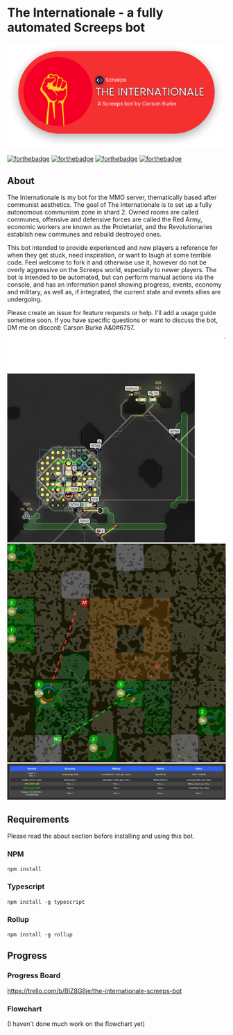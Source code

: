 # The Internationale - a fully automated Screeps bot

![The Internationale](images/header.png)

[![forthebadge](https://forthebadge.com/images/badges/built-with-love.svg)](https://forthebadge.com)
[![forthebadge](https://forthebadge.com/images/badges/open-source.svg)](https://forthebadge.com)
[![forthebadge](https://forthebadge.com/images/badges/contains-tasty-spaghetti-code.svg)](https://forthebadge.com)
[![forthebadge](https://forthebadge.com/images/badges/0-percent-optimized.svg)](https://forthebadge.com)

## About

The Internationale is my bot for the MMO server, thematically based after communist aesthetics. The goal of The Internationale is to set up a fully autonomous communism zone in shard 2. Owned rooms are called communes, offensive and defensive forces are called the Red Army, economic workers are known as the Proletariat, and the Revolutionaries establish new communes and rebuild destroyed ones.

This bot intended to provide experienced and new players a reference for when they get stuck, need inspiration, or want to laugh at some terrible code. Feel welcome to fork it and otherwise use it, however do not be overly aggressive on the Screeps world, especially to newer players. The bot is intended to be automated, but can perform manual actions via the console, and has an information panel showing progress, events, economy and military, as well as, if integrated, the current state and events allies are undergoing.

Please create an issue for feature requests or help. I'll add a usage guide sometime soon. If you have specific questions or want to discuss the bot, DM me on discord: Carson Burke A&0#6757.

![Room with bot](images/room.png)
![Map view with visuals](images/visuals.png)
![Information panel](images/infopanel.png)

## Requirements

Please read the about section before installing and using this bot.

### NPM

```
npm install
```

### Typescript

```
npm install -g typescript
```

### Rollup

```
npm install -g rollup
```

## Progress

### Progress Board

https://trello.com/b/BIZ8G8je/the-internationale-screeps-bot

### Flowchart

(I haven't done much work on the flowchart yet)
